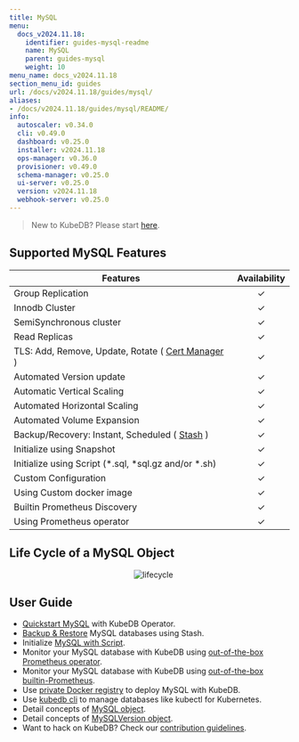 ```yaml
---
title: MySQL
menu:
  docs_v2024.11.18:
    identifier: guides-mysql-readme
    name: MySQL
    parent: guides-mysql
    weight: 10
menu_name: docs_v2024.11.18
section_menu_id: guides
url: /docs/v2024.11.18/guides/mysql/
aliases:
- /docs/v2024.11.18/guides/mysql/README/
info:
  autoscaler: v0.34.0
  cli: v0.49.0
  dashboard: v0.25.0
  installer: v2024.11.18
  ops-manager: v0.36.0
  provisioner: v0.49.0
  schema-manager: v0.25.0
  ui-server: v0.25.0
  version: v2024.11.18
  webhook-server: v0.25.0
---
```


> New to KubeDB? Please start [here](/docs/v2024.11.18/README).

## Supported MySQL Features

| Features                                                                           | Availability |
|------------------------------------------------------------------------------------|:------------:|
| Group Replication                                                                  |   &#10003;   |
| Innodb Cluster                                                                     |   &#10003;   |
| SemiSynchronous cluster                                                            |   &#10003;   |
| Read Replicas                                                                      |   &#10003;   |
| TLS: Add, Remove, Update, Rotate ( [Cert Manager](https://cert-manager.io/docs/) ) |   &#10003;   |
| Automated Version update                                                           |   &#10003;   |
| Automatic Vertical Scaling                                                         |   &#10003;   |
| Automated Horizontal Scaling                                                       |   &#10003;   |
| Automated Volume Expansion                                                         |   &#10003;   |
| Backup/Recovery: Instant, Scheduled ( [Stash](https://stash.run/) )                |   &#10003;   |
| Initialize using Snapshot                                                          |   &#10003;   |
| Initialize using Script (\*.sql, \*sql.gz and/or \*.sh)                            |   &#10003;   |
| Custom Configuration                                                               |   &#10003;   |
| Using Custom docker image                                                          |   &#10003;   |
| Builtin Prometheus Discovery                                                       |   &#10003;   |
| Using Prometheus operator                                                          |   &#10003;   |

## Life Cycle of a MySQL Object

<p align="center">
  <img alt="lifecycle"  src="/docs/v2024.11.18/images/mysql/mysql-lifecycle.png" >
</p>

## User Guide

- [Quickstart MySQL](/docs/v2024.11.18/guides/mysql/quickstart/) with KubeDB Operator.
- [Backup & Restore](/docs/v2024.11.18/guides/mysql/backup/stash/overview/) MySQL databases using Stash.
- Initialize [MySQL with Script](/docs/v2024.11.18/guides/mysql/initialization/).
- Monitor your MySQL database with KubeDB using [out-of-the-box Prometheus operator](/docs/v2024.11.18/guides/mysql/monitoring/prometheus-operator/).
- Monitor your MySQL database with KubeDB using [out-of-the-box builtin-Prometheus](/docs/v2024.11.18/guides/mysql/monitoring/builtin-prometheus/).
- Use [private Docker registry](/docs/v2024.11.18/guides/mysql/private-registry/) to deploy MySQL with KubeDB.
- Use [kubedb cli](/docs/v2024.11.18/guides/mysql/cli/) to manage databases like kubectl for Kubernetes.
- Detail concepts of [MySQL object](/docs/v2024.11.18/guides/mysql/concepts/database/).
- Detail concepts of [MySQLVersion object](/docs/v2024.11.18/guides/mysql/concepts/catalog/).
- Want to hack on KubeDB? Check our [contribution guidelines](/docs/v2024.11.18/CONTRIBUTING).

